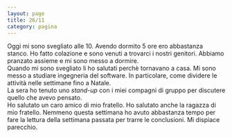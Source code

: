 ```yaml
--- 
layout: page
title: 26/11
category: pagina
---
```


Oggi mi sono svegliato alle 10. Avendo dormito 5 ore ero abbastanza stanco. Ho
fatto colazione e sono venuti a trovarci i nostri genitori. Abbiamo pranzato
assieme e mi sono messo a dormire.  
Quando mi sono svegliato li ho salutati perchè tornavano a casa. Mi sono messo a
studiare ingegneria del software. In particolare, come dividere le attività
nelle settimane fino a Natale.  
La sera ho tenuto uno _stand-up_ con i miei compagni di gruppo per discutere
quello che avevo pensato.  
Ho salutato un caro amico di mio fratello. Ho salutato anche la ragazza di mio 
fratello. Nemmeno questa settimana ho avuto abbastanza tempo per fare la lettura
della settimana passata per trarre le conclusioni. Mi dispiace parecchio.
